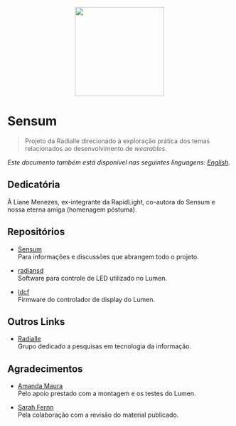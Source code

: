 <p align="center">
  <img src="https://avatars2.githubusercontent.com/u/39722014"
       alt="" width="200" />
</p>

# Sensum

> Projeto da Radialle direcionado à exploração prática dos temas relacionados
  ao desenvolvimento de _wearables_.

_Este documento também está disponível nas seguintes linguagens:
[English](README.md)._

## Dedicatória

À Liane Menezes, ex-integrante da RapidLight, co-autora do Sensum e nossa eterna
amiga (homenagem póstuma).

## Repositórios

* [Sensum](https://github.com/radialle-sensum/sensum)  
  Para informações e discussões que abrangem todo o projeto.

* [radiansd](https://github.com/radialle-sensum/radiansd)  
  Software para controle de LED utilizado no Lumen.

* [ldcf](https://github.com/radialle-sensum/ldcf)  
  Firmware do controlador de display do Lumen.
  
## Outros Links

* [Radialle](https://radialle.com)  
  Grupo dedicado a pesquisas em tecnologia da informação.

## Agradecimentos

* [Amanda Maura](https://www.facebook.com/sagitariamanda)  
  Pelo apoio prestado com a montagem e os testes do Lumen.

* [Sarah Fernn](https://linkedin.com/in/sarahfernn)  
  Pela colaboração com a revisão do material publicado.
